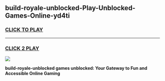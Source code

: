 
## build-royale-unblocked-Play-Unblocked-Games-Online-yd4ti
<h3>
<a href="https://premium76.site?title=build-royale-unblocked&ref=25A">CLICK TO PLAY</a></h3>
<hr>

<h3>
<a href="https://premium76.site?title=build-royale-unblocked&ref=25A">CLICK 2 PLAY</a>
  
</h3>

<a href="https://premium76.site?title=build-royale-unblocked&ref=25A"><img src="https://clearcache.store/games.png"></a>


**build-royale-unblocked games unblocked: Your Gateway to Fun and Accessible Online Gaming**
